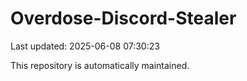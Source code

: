 # Overdose-Discord-Stealer

Last updated: 2025-06-08 07:30:23

This repository is automatically maintained.
